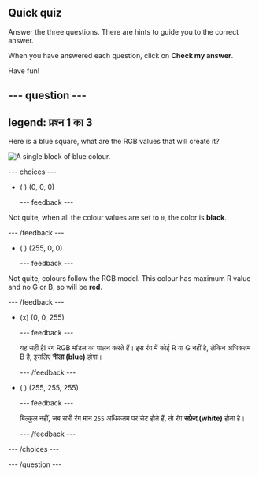 ## Quick quiz

Answer the three questions. There are hints to guide you to the correct answer.

When you have answered each question, click on **Check my answer**.

Have fun!

--- question ---
---
legend: प्रश्न 1 का 3
---
Here is a blue square, what are the RGB values that will create it?

![A single block of blue colour.](images/quiz-colour.png)

--- choices ---

- ( ) (0, 0, 0)

  --- feedback ---

Not quite, when all the colour values are set to `0`, the color is **black**.

  --- /feedback ---

- ( ) (255, 0, 0)

  --- feedback ---

Not quite, colours follow the RGB model. This colour has maximum R value and no G or B, so will be **red**.

  --- /feedback ---

- (x) (0, 0, 255)

  --- feedback ---

  यह सही है! रंग RGB मॉडल का पालन करते हैं। इस रंग में कोई R या G नहीं है, लेकिन अधिकतम B है, इसलिए **नीला (blue)** होगा।

  --- /feedback ---

- ( ) (255, 255, 255)

  --- feedback ---

  बिल्कुल नहीं, जब सभी रंग मान `255` अधिकतम पर सेट होते हैं, तो रंग **सफ़ेद (white)** होता है।

  --- /feedback ---

--- /choices ---

--- /question ---
